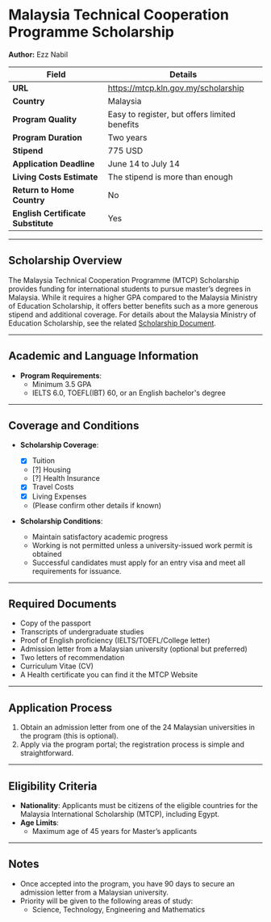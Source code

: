 
# Malaysia Technical Cooperation Programme Scholarship

**Author:** Ezz Nabil

| **Field**                | **Details**                                                         |
|--------------------------|---------------------------------------------------------------------|
| **URL**                  | https://mtcp.kln.gov.my/scholarship                                 |
| **Country**              | Malaysia                                                            |
| **Program Quality**      | Easy to register, but offers limited benefits                       |
| **Program Duration**     | Two years                                                           |
| **Stipend**              | 775 USD                                                             |
| **Application Deadline** | June 14 to July 14                                                  |
| **Living Costs Estimate**| The stipend is more than enough                                     |
| **Return to Home Country**        | No                                                                  |
| **English Certificate Substitute**| Yes                                                              |

---

## Scholarship Overview
The Malaysia Technical Cooperation Programme (MTCP) Scholarship provides funding for international students to pursue master’s degrees in Malaysia.
While it requires a higher GPA compared to the Malaysia Ministry of Education Scholarship,
it offers better benefits such as a more generous stipend and additional coverage.
For details about the Malaysia Ministry of Education Scholarship, see the related [Scholarship Document](Malaysia_Ministry_of_Education_Scholarship.md).

---

## Academic and Language Information

- **Program Requirements**: 
  - Minimum 3.5 GPA
  - IELTS 6.0, TOEFL(IBT) 60, or an English bachelor's degree

---


## Coverage and Conditions

- **Scholarship Coverage**:
  - [x] Tuition
  - [?] Housing
  - [?] Health Insurance
  - [x] Travel Costs
  - [x] Living Expenses
  - (Please confirm other details if known)

- **Scholarship Conditions**:
  - Maintain satisfactory academic progress
  - Working is not permitted unless a university-issued work permit is obtained
  - Successful candidates must apply for an entry visa and meet all requirements for issuance.

---

## Required Documents

- Copy of the passport
- Transcripts of undergraduate studies
- Proof of English proficiency (IELTS/TOEFL/College letter)
- Admission letter from a Malaysian university (optional but preferred)
- Two letters of recommendation
- Curriculum Vitae (CV)
- A Health certificate you can find it the MTCP Website

---

## Application Process

1. Obtain an admission letter from one of the 24 Malaysian universities in the program (this is optional).
2. Apply via the program portal; the registration process is simple and straightforward.

---

## Eligibility Criteria

- **Nationality**: Applicants must be citizens of the eligible countries for the Malaysia International Scholarship (MTCP), including Egypt.
- **Age Limits**: 
  - Maximum age of 45 years for Master’s applicants

---

## Notes

- Once accepted into the program, you have 90 days to secure an admission letter from a Malaysian university.
- Priority will be given to the following areas of study: 
  - Science, Technology, Engineering and Mathematics
